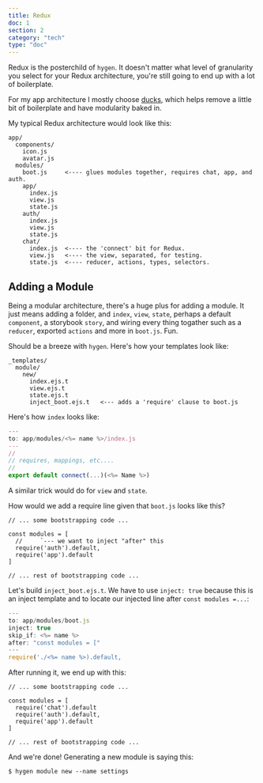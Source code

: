 ```yaml
---
title: Redux
doc: 1
section: 2
category: "tech"
type: "doc"
---
```


Redux is the posterchild of `hygen`. It doesn't matter what level of granularity you select for your Redux architecture, you're still going to end up with a lot of boilerplate.

For my app architecture I mostly choose [ducks](https://github.com/erikras/ducks-modular-redux), which helps remove a little bit of boilerplate and have modularity baked in.

My typical Redux architecture would look like this:

```bash{6,15-18}
app/
  components/
    icon.js
    avatar.js
  modules/
    boot.js     <---- glues modules together, requires chat, app, and auth.
    app/
      index.js
      view.js
      state.js
    auth/
      index.js
      view.js
      state.js
    chat/
      index.js  <---- the 'connect' bit for Redux.
      view.js   <---- the view, separated, for testing.
      state.js  <---- reducer, actions, types, selectors.
```

## Adding a Module

Being a modular architecture, there's a huge plus for adding a module. It just means adding a folder, and `index`, `view`, `state`, perhaps a default `component`, a storybook `story`, and wiring every thing togather such as a `reducer`, exported `actions` and more in `boot.js`. Fun.

Should be a breeze with `hygen`. Here's how your templates look like:

```bash{7}
_templates/
  module/
    new/
      index.ejs.t
      view.ejs.t
      state.ejs.t
      inject_boot.ejs.t   <--- adds a 'require' clause to boot.js
```

Here's how `index` looks like:

```javascript
---
to: app/modules/<%= name %>/index.js
---
//
// requires, mappings, etc....
//
export default connect(...)(<%= Name %>)
```

A similar trick would do for `view` and `state`.

How would we add a require line given that `boot.js` looks like this?

```javascript{3}
// ... some bootstrapping code ...

const modules = [
  //     `--- we want to inject "after" this
  require('auth').default,
  require('app').default
]

// ... rest of bootstrapping code ...
```

Let's build `inject_boot.ejs.t`. We have to use `inject: true` because this is an inject template and to locate our injected line after `const modules =...`:

```javascript
---
to: app/modules/boot.js
inject: true
skip_if: <%= name %>
after: "const modules = ["
---
require('./<%= name %>).default,
```

After running it, we end up with this:

```javascript{4}
// ... some bootstrapping code ...

const modules = [
  require('chat').default
  require('auth').default,
  require('app').default
]

// ... rest of bootstrapping code ...
```

And we're done! Generating a new module is saying this:

```
$ hygen module new --name settings
```

